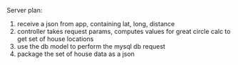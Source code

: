 Server plan:

1. receive a json from app, containing lat, long, distance
2. controller takes request params, computes values for great circle calc
   to get set of house locations
3. use the db model to perform the mysql db request
4. package the set of house data as a json

